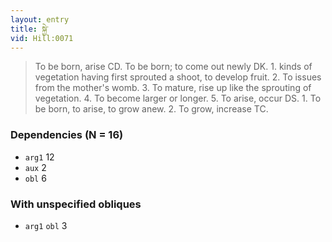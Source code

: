 ```yaml
---
layout: entry
title: སྐྱེ་
vid: Hill:0071
---
```

> To be born, arise CD\. To be born; to come out newly DK\. 1\. kinds of vegetation having first sprouted a shoot, to develop fruit\. 2\. To issues from the mother's womb\. 3\. To mature, rise up like the sprouting of vegetation\. 4\. To become larger or longer\. 5\. To arise, occur DS\. 1\. To be born, to arise, to grow anew\. 2\. To grow, increase TC\.


### Dependencies (N = 16)
* `arg1` 12
* `aux` 2
* `obl` 6


### With unspecified obliques
* `arg1` `obl` 3

